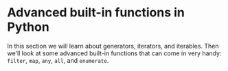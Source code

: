 # Advanced built-in functions in Python

In this section we will learn about generators, iterators, and iterables. Then we'll look at some advanced built-in functions that can come in very handy: `filter`, `map`, `any`, `all`, and `enumerate`.
